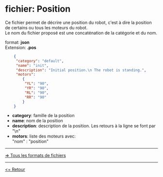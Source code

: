 # fichier: Position

Ce fichier permet de décrire une position du robot, c'est à dire la position de certains ou tous les moteurs du robot.  
Le nom du fichier proposé est une concaténation de la catégorie et du nom.  

format: **json**  
Extension: **.pos**  

```JSON
    {
     "category": "default",
     "name": "init",
     "description": "Initial position.\n The robot is standing.",
     "motors":
        {
         "YL": "90",
         "YR": "90",
         "RL": "90",
         "RR": "90"
        }
    }
```

* **category**: famille de la position
* **name**: nom de la position
* **description**: description de la position. Les retours à la ligne se font par "\n"
* **motors**: liste des moteurs avec:  
"nom" : "position"

---

[=> Tous les formats de fichiers](../file_format_fr.md)

---

[<= Retour](../../README_fr.md#file-format)
